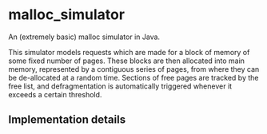# malloc_simulator
An (extremely basic) malloc simulator in Java.

This simulator models requests which are made for a block of memory of some fixed number of pages. These blocks are then allocated into main memory, represented by a contiguous series of pages, from where they can be de-allocated at a random time. Sections of free pages are tracked by the free list, and defragmentation is automatically triggered whenever it exceeds a certain threshold.

## Implementation details
